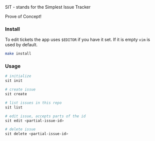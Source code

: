 SIT - stands for the Simplest Issue Tracker

Prove of Concept!

### Install

To edit tickets the app uses `$EDITOR` if you have it set. If it is empty `vim` is used by default.

```sh
make install
```

### Usage

```sh
# initialize
sit init

# create issue
sit create

# list issues in this repo
sit list

# edit issue, accepts parts of the id
sit edit <partial-issue-id>

# delete issue
sit delete <partial-issue-id>
```
